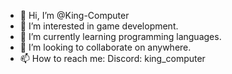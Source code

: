 - 👋 Hi, I’m @King-Computer
- 👀 I’m interested in game development.
- 🌱 I’m currently learning programming languages.
- 💞️ I’m looking to collaborate on anywhere.
- 📫 How to reach me: Discord: king_computer

<!---
King-Computer/King-Computer is a ✨ special ✨ repository because its `README.md` (this file) appears on your GitHub profile.
You can click the Preview link to take a look at your changes.
--->
